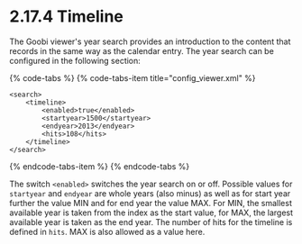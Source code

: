 # 2.17.4 Timeline

The Goobi viewer's year search provides an introduction to the content that records in the same way as the calendar entry. The year search can be configured in the following section:

{% code-tabs %}
{% code-tabs-item title="config\_viewer.xml" %}
```markup
<search>
    <timeline>
        <enabled>true</enabled>
        <startyear>1500</startyear>
        <endyear>2013</endyear>
        <hits>108</hits>
    </timeline>
</search>
```
{% endcode-tabs-item %}
{% endcode-tabs %}

The switch `<enabled>` switches the year search on or off. Possible values for `startyear` and `endyear` are whole years \(also minus\) as well as for start year further the value MIN and for end year the value MAX. For MIN, the smallest available year is taken from the index as the start value, for MAX, the largest available year is taken as the end year. The number of hits for the timeline is defined in `hits`. MAX is also allowed as a value here.

